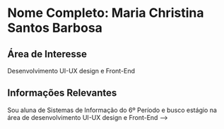 # Nome Completo: Maria Christina Santos Barbosa

## Área de Interesse
Desenvolvimento UI-UX design e Front-End

## Informações Relevantes
Sou aluna de Sistemas de Informação do 6º Período e busco estágio na área de desenvolvimento UI-UX design e Front-End
-->
